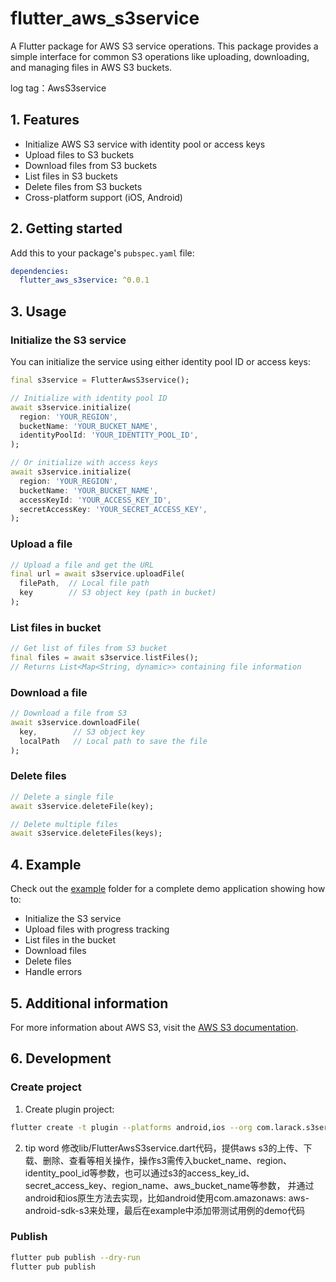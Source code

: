 # flutter_aws_s3service

A Flutter package for AWS S3 service operations. This package provides a simple interface for common
S3 operations like uploading, downloading, and managing files in AWS S3 buckets.

log tag：AwsS3service

## 1. Features

- Initialize AWS S3 service with identity pool or access keys
- Upload files to S3 buckets
- Download files from S3 buckets
- List files in S3 buckets
- Delete files from S3 buckets
- Cross-platform support (iOS, Android)

## 2. Getting started

Add this to your package's `pubspec.yaml` file:

```yaml
dependencies:
  flutter_aws_s3service: ^0.0.1
```

## 3. Usage

### Initialize the S3 service

You can initialize the service using either identity pool ID or access keys:

```dart
final s3service = FlutterAwsS3service();

// Initialize with identity pool ID
await s3service.initialize(
  region: 'YOUR_REGION',
  bucketName: 'YOUR_BUCKET_NAME',
  identityPoolId: 'YOUR_IDENTITY_POOL_ID',
);

// Or initialize with access keys
await s3service.initialize(
  region: 'YOUR_REGION',
  bucketName: 'YOUR_BUCKET_NAME',
  accessKeyId: 'YOUR_ACCESS_KEY_ID',
  secretAccessKey: 'YOUR_SECRET_ACCESS_KEY',
);
```

### Upload a file

```dart
// Upload a file and get the URL
final url = await s3service.uploadFile(
  filePath,  // Local file path
  key        // S3 object key (path in bucket)
);
```

### List files in bucket

```dart
// Get list of files from S3 bucket
final files = await s3service.listFiles();
// Returns List<Map<String, dynamic>> containing file information
```

### Download a file

```dart
// Download a file from S3
await s3service.downloadFile(
  key,        // S3 object key
  localPath   // Local path to save the file
);
```

### Delete files

```dart
// Delete a single file
await s3service.deleteFile(key);

// Delete multiple files
await s3service.deleteFiles(keys);
```

## 4. Example

Check out the [example](example) folder for a complete demo application showing how to:
- Initialize the S3 service
- Upload files with progress tracking
- List files in the bucket
- Download files
- Delete files
- Handle errors

## 5. Additional information

For more information about AWS S3, visit the [AWS S3 documentation](https://docs.aws.amazon.com/s3).

## 6. Development

### Create project

1. Create plugin project:
```bash
flutter create -t plugin --platforms android,ios --org com.larack.s3service flutter_aws_s3service
```

2. tip word
   修改lib/FlutterAwsS3service.dart代码，提供aws
   s3的上传、下载、删除、查看等相关操作，操作s3需传入bucket_name、region、identity_pool_id等参数，也可以通过s3的access_key_id、secret_access_key、region_name、aws_bucket_name等参数，
   并通过android和ios原生方法去实现，比如android使用com.amazonaws:
   aws-android-sdk-s3来处理，最后在example中添加带测试用例的demo代码

### Publish

```bash
flutter pub publish --dry-run
flutter pub publish
```
